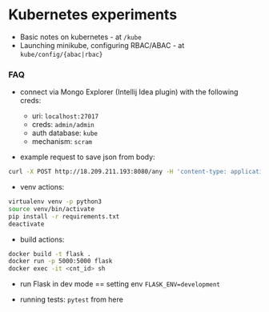# Kubernetes experiments

- Basic notes on kubernetes - at `/kube`
- Launching minikube, configuring RBAC/ABAC - at `kube/config/{abac|rbac}`


### FAQ

- connect via Mongo Explorer (Intellij Idea plugin) with the following creds:
  - uri: `localhost:27017`
  - creds: `admin/admin`
  - auth database: `kube`
  - mechanism: `scram`

- example request to save json from body:
```bash
curl -X POST http://18.209.211.193:8080/any -H 'content-type: application/json' -d '{"hello": "world"}'
```

- venv actions:
```bash
virtualenv venv -p python3
source venv/bin/activate
pip install -r requirements.txt 
deactivate
```

- build actions:
```bash
docker build -t flask .
docker run -p 5000:5000 flask
docker exec -it <cnt_id> sh
```

- run Flask in dev mode == setting env `FLASK_ENV=development`

- running tests: `pytest` from here
